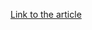 [Link to the article](https://detect.fyi/helldown-donex-darktrace-ransomware-66472622546f?source=rss-3d60ce83d2f7------2)
